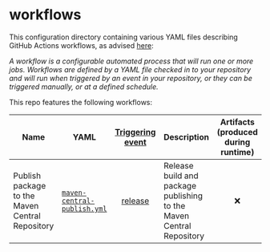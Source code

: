 # workflows

This configuration directory containing various YAML files describing GitHub Actions workflows,
as advised [here](https://docs.github.com/en/actions/get-started/understanding-github-actions#workflows):

_A workflow is a configurable automated process that will run one or more jobs.
Workflows are defined by a YAML file checked in to your repository and will run when triggered by an event in your repository,
or they can be triggered manually, or at a defined schedule._

This repo features the following workflows:

| Name                                            | YAML                                                     | [Triggering <br>event](https://docs.github.com/en/actions/reference/events-that-trigger-workflows) | Description                                                          | Artifacts <br>(produced during runtime) |
|-------------------------------------------------|----------------------------------------------------------|:--------------------------------------------------------------------------------------------------:|----------------------------------------------------------------------|:---------------------------------------:|
| Publish package to the Maven Central Repository | [`maven-central-publish.yml`](maven-central-publish.yml) |   [release](https://docs.github.com/en/actions/reference/events-that-trigger-workflows#release)    | Release build and package publishing to the Maven Central Repository |                   :x:                   |
